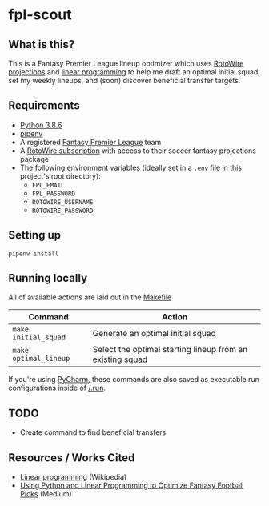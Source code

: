 # fpl-scout


## What is this?

This is a Fantasy Premier League lineup optimizer which uses [RotoWire projections](https://www.rotowire.com/soccer/projections.php?type=season) and [linear programming](https://en.wikipedia.org/wiki/Linear_programming) to help me draft an optimal initial squad, set my weekly lineups, and (soon) discover beneficial transfer targets.


## Requirements
- [Python 3.8.6](https://www.python.org/downloads/release/python-386/)
- [pipenv](https://pypi.org/project/pipenv/)
- A registered [Fantasy Premier League](https://fantasy.premierleague.com) team
- A [RotoWire subscription](https://www.rotowire.com/subscribe/create-account.php) with access to their soccer fantasy projections package
- The following environment variables (ideally set in a `.env` file in this project's root directory):
  - `FPL_EMAIL`
  - `FPL_PASSWORD`
  - `ROTOWIRE_USERNAME`
  - `ROTOWIRE_PASSWORD`


## Setting up
```shell
pipenv install
```


## Running locally
All of available actions are laid out in the [Makefile](/Makefile)

| Command | Action |
| --- | --- |
| `make initial_squad` | Generate an optimal initial squad |
| `make optimal_lineup` | Select the optimal starting lineup from an existing squad |

If you're using [PyCharm](https://www.jetbrains.com/pycharm/), these commands are also saved as executable run configurations inside of [/.run](/.run).


## TODO
- Create command to find beneficial transfers


## Resources / Works Cited
- [Linear programming](https://en.wikipedia.org/wiki/Linear_programming) (Wikipedia)
- [Using Python and Linear Programming to Optimize Fantasy Football Picks](https://medium.com/ml-everything/using-python-and-linear-programming-to-optimize-fantasy-football-picks-dc9d1229db81) (Medium)
